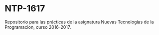# NTP-1617
Repositorio para las prácticas de la asignatura Nuevas Tecnologías de la Programacion, curso 2016-2017.
